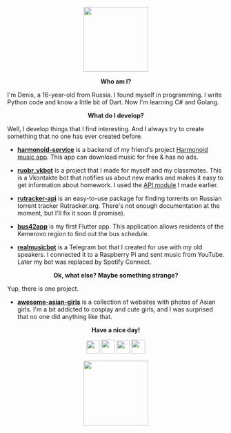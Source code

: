 <p align="center">
  <img width="150" src="https://media.giphy.com/media/hpWYUVOg8aR3ZifSeD/giphy.gif">
<p>

<p align="center">
  <b>Who am I?</b>
<p>

I'm Denis, a 16-year-old from Russia. I found myself in programming. I write Python code and know a little bit of Dart. Now I'm learning C# and Golang.

<p align="center">
  <b>What do I develop?</b>
<p>

Well, I develop things that I find interesting. And I always try to create something that no one has ever created before. 

- **[harmonoid-service](https://github.com/raitonoberu/harmonoid-service)** is a backend of my friend's project [Harmonoid music app](https://github.com/alexmercerind/harmonoid). This app can download music for free & has no ads.

- **[ruobr_vkbot](https://github.com/raitonoberu/ruobr_vkbot)** is a project that I made for myself and my classmates. This is a Vkontakte bot that notifies us about new marks and makes it easy to get information about homework. I used the [API module](https://github.com/raitonoberu/ruobr_api) I made earlier.

- **[rutracker-api](https://github.com/raitonoberu/rutracker-api)** is an easy-to-use package for finding torrents on Russian torrent tracker Rutracker.org. There's not enough documentation at the moment, but I'll fix it soon (I promise).

- **[bus42app](https://github.com/raitonoberu/bus42app)** is my first Flutter app. This application allows residents of the Kemerovo region to find out the bus schedule.

- **[realmusicbot](https://github.com/raitonoberu/realmusicbot)** is a Telegram bot that I created for use with my old speakers. I connected it to a Raspberry Pi and sent music from YouTube. Later my bot was replaced by Spotify Connect.

<p align="center">
  <b>Ok, what else? Maybe something strange?</b>
<p>

Yup, there is one project.

- **[awesome-asian-girls](https://github.com/raitonoberu/awesome-asian-girls)** is a collection of websites with photos of Asian girls. I'm a bit addicted to cosplay and cute girls, and I was surprised that no one did anything like that.

<p align="center">
  <b>Have a nice day!</b>
<p>

<p align="center">
  <a href="https://vk.com/raitonoberu"><img width="30" src="https://cdn0.iconfinder.com/data/icons/popular-services-brands/512/vkontakte-512.png"></a>
  <a href="https://t.me/raitonoberu"><img width="32" src="https://cdn0.iconfinder.com/data/icons/social-media-2092/100/social-56-512.png"></a>
  <a href="https://www.instagram.com/raiton0beru"><img width="30" src="https://cdn0.iconfinder.com/data/icons/social-media-circle-6/1024/instagram-512.png"></a>
  <a href="https://twitter.com/raiton0beru"><img width="32" src="https://cdn3.iconfinder.com/data/icons/free-social-icons/67/twitter_circle_color-512.png"></a>
</p>

<p align="center">
  <img width="150" src="https://media.giphy.com/media/hpWYUVOg8aR3ZifSeD/giphy.gif">
<p>
